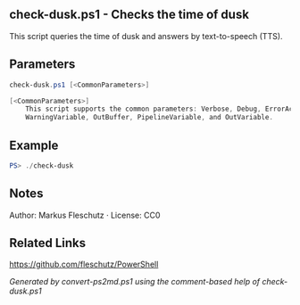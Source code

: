 ## check-dusk.ps1 - Checks the time of dusk

This script queries the time of dusk and answers by text-to-speech (TTS).

## Parameters
```powershell
check-dusk.ps1 [<CommonParameters>]

[<CommonParameters>]
    This script supports the common parameters: Verbose, Debug, ErrorAction, ErrorVariable, WarningAction, 
    WarningVariable, OutBuffer, PipelineVariable, and OutVariable.
```

## Example
```powershell
PS> ./check-dusk

```

## Notes
Author: Markus Fleschutz · License: CC0

## Related Links
https://github.com/fleschutz/PowerShell

*Generated by convert-ps2md.ps1 using the comment-based help of check-dusk.ps1*
